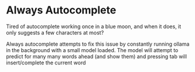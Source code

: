
# Always Autocomplete

Tired of autocomplete working once in a blue moon, and when it does, it only suggests a few characters at most?

Always autocomplete attempts to fix this issue by constantly running ollama in the background with a small model loaded. The model will attempt to predict for many many words ahead (and show them) and pressing tab will insert/complete the current word
